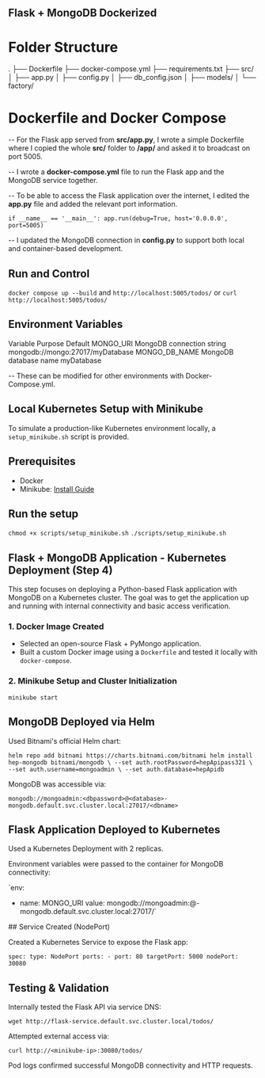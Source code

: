 ## Flask + MongoDB Dockerized

# Folder Structure
.
├── Dockerfile
├── docker-compose.yml
├── requirements.txt
├── src/
│   ├── app.py
│   ├── config.py
│   ├── db_config.json
│   ├── models/
│   └── factory/

# Dockerfile and Docker Compose

-- For the Flask app served from **src/app.py**, I wrote a simple Dockerfile where I copied the whole **src/** folder to **/app/** and asked it to broadcast on port 5005.

-- I wrote a **docker-compose.yml** file to run the Flask app and the MongoDB service together.

-- To be able to access the Flask application over the internet, I edited the **app.py** file and added the relevant port information.

`if __name__ == '__main__':
    app.run(debug=True, host='0.0.0.0', port=5005)`

-- I updated the MongoDB connection in **config.py** to support both local and container-based development.

## Run and Control


`docker compose up --build` and `http://localhost:5005/todos/` or `curl http://localhost:5005/todos/`

## Environment Variables

Variable	                   Purpose	                         Default
MONGO_URI	           MongoDB connection string	        mongodb://mongo:27017/myDatabase
MONGO_DB_NAME	       MongoDB database name	                  myDatabase

-- These can be modified for other environments with Docker-Compose.yml.

## Local Kubernetes Setup with Minikube

To simulate a production-like Kubernetes environment locally, a `setup_minikube.sh` script is provided.

## Prerequisites
- Docker
- Minikube: [Install Guide](https://minikube.sigs.k8s.io/docs/start/)

## Run the setup

`chmod +x scripts/setup_minikube.sh`
`./scripts/setup_minikube.sh`

## Flask + MongoDB Application - Kubernetes Deployment (Step 4)

This step focuses on deploying a Python-based Flask application with MongoDB on a Kubernetes cluster. The goal was to get the application up and running with internal connectivity and basic access verification.

### 1. Docker Image Created
- Selected an open-source Flask + PyMongo application.
- Built a custom Docker image using a `Dockerfile` and tested it locally with `docker-compose`.

### 2. Minikube Setup and Cluster Initialization

`minikube start`

## MongoDB Deployed via Helm

Used Bitnami's official Helm chart:

`helm repo add bitnami https://charts.bitnami.com/bitnami
helm install hep-mongodb bitnami/mongodb \
  --set auth.rootPassword=hepApipass321 \
  --set auth.username=mongoadmin \
  --set auth.database=hepApidb`

MongoDB was accessible via:

`mongodb://mongoadmin:<dbpassword>@<database>-mongodb.default.svc.cluster.local:27017/<dbname>
`

## Flask Application Deployed to Kubernetes

Used a Kubernetes Deployment with 2 replicas.

Environment variables were passed to the container for MongoDB connectivity:

`env:
  - name: MONGO_URI
    value: mongodb://mongoadmin:<dbpassword>@<database>-mongodb.default.svc.cluster.local:27017/<dbname>`

## Service Created (NodePort)

Created a Kubernetes Service to expose the Flask app:

`spec:
  type: NodePort
  ports:
    - port: 80
      targetPort: 5000
      nodePort: 30080`

## Testing & Validation

Internally tested the Flask API via service DNS:

`wget http://flask-service.default.svc.cluster.local/todos/`

Attempted external access via:

`curl http://<minikube-ip>:30080/todos/`

Pod logs confirmed successful MongoDB connectivity and HTTP requests.

